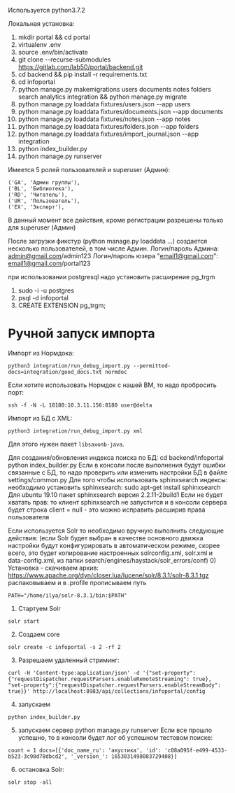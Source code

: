 
Используется python3.7.2

Локальная установка:

1. mkdir portal && cd portal
1. virtualenv .env
1. source .env/bin/activate
1. git clone --recurse-submodules https://gitlab.com/lab50/portal/backend.git
1. cd backend && pip install -r requirements.txt
1. cd infoportal
1. python manage.py makemigrations users documents notes folders search analytics integration && python manage.py migrate
1. python manage.py loaddata fixtures/users.json --app users
1. python manage.py loaddata fixtures/documents.json --app documents
1. python manage.py loaddata fixtures/notes.json --app notes
1. python manage.py loaddata fixtures/folders.json --app folders
1. python manage.py loaddata fixtures/import_journal.json --app integration
1. python index_builder.py
1. python manage.py runserver

Имеется 5 ролей пользователей и superuser (Админ):

    ('GA', 'Админ группы'),
    ('BL', 'Библиотека'),
    ('RD', 'Читатель'),
    ('UR', 'Пользователь'),
    ('EX', 'Эксперт'),

В данный момент все действия, кроме регистрации разрешены только для superuser (Админ)

После загрузки фикстур (python manage.py loaddata ...) создается несколько
пользователей, в том числе Админ. 
Логин/пароль Админа: admin@gmail.com/admin123
Логин/пароль юзера "email1@gmail.com": email1@gmail.com/portal123

при использовании postgresql надо установить расширение pg_trgm
1) sudo -i -u postgres
2) psql -d infoportal
3) CREATE EXTENSION pg_trgm;

# Ручной запуск импорта

Импорт из Нормдока:
```
python3 integration/run_debug_import.py --permitted-docs=integration/good_docs.txt normdoc
```
Если хотите использовать Нормдок с нашей ВМ, то надо пробросить порт:
```
ssh -f -N -L 18180:10.3.11.156:8180 user@delta
```

Импорт из БД с XML:
```
python3 integration/run_debug_import.py xml
```
Для этого нужен пакет `libsaxonb-java`.

Для создания/обновления индекса поиска по БД:
cd backend/infoportal
python index_builder.py
Если в консоли после выполнения будут ошибки связанные с БД, то надо проверить
или изменить настройки БД в файле settings/common.py
Для того чтобы использовать sphinxsearch индексы: необходимо установить sphinxsearch: sudo apt-get install sphinxsearch 
Для ubuntu 19.10 пакет sphinxsearch версия 2.2.11-2build1
Если не будет хватать прав: то клиент sphinxsearch не запустится и в консоли сервера будет строка client = null - это можно исправить расширив права пользователя

Если используется Solr то необходимо вручную выполнить следующие действия:
(если Solr будет выбран в качестве основного движка настройки будут конфигурировать в автоматическом режиме,
скорее всего, это будет копирование настроенных solrconfig.xml, solr.xml и data-config.xml,
 из папки search/engines/haystack/solr_errors/conf)
0) Установка - скачиваем архив: 
https://www.apache.org/dyn/closer.lua/lucene/solr/8.3.1/solr-8.3.1.tgz
распаковываем и в .profile прописываем путь
```
PATH="/home/ilya/solr-8.3.1/bin:$PATH"
```
1) Стартуем Solr
```
solr start
```
2) Создаем core
```
solr create -c infoportal -s 2 -rf 2
```
3) Разрешаем удаленный стриминг:
```
curl -H 'Content-type:application/json' -d '{"set-property": {"requestDispatcher.requestParsers.enableRemoteStreaming": true}, "set-property":{"requestDispatcher.requestParsers.enableStreamBody": true}}' http://localhost:8983/api/collections/infoportal/config
```

4) запускаем
```
python index_builder.py
```

5) запускаем сервер python manage.py runserver
Если все прошло успешно, то в консоли будет лог об успешном тестовом поиске:
```
count = 1 docs=[{'doc_name_ru': 'акустика', 'id': 'c08a095f-e499-4533-b523-3c90d78dbcd2', '_version_': 1653031498083729408}]
```

6) остановка Solr:
```
solr stop -all
```